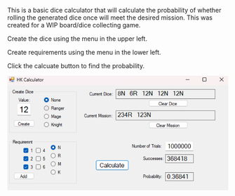 This is a basic dice calculator that will calculate the probability of whether rolling the generated dice once will meet the desired mission.
This was created for a WIP board/dice collecting game.

Create the dice using the menu in the upper left.

Create requirements using the menu in the lower left.

Click the calcuate button to find the probability.

![](media/example.png)
